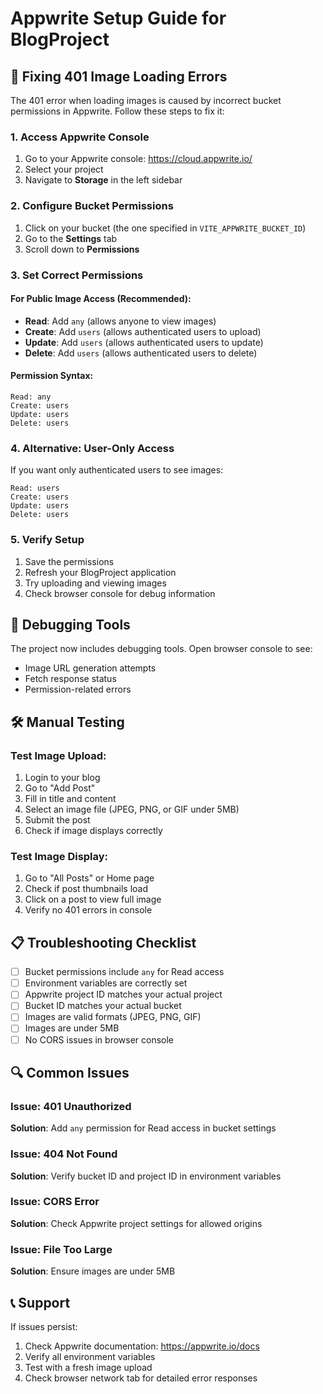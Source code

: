 # Appwrite Setup Guide for BlogProject

## 🚨 Fixing 401 Image Loading Errors

The 401 error when loading images is caused by incorrect bucket permissions in Appwrite. Follow these steps to fix it:

### 1. Access Appwrite Console
1. Go to your Appwrite console: https://cloud.appwrite.io/
2. Select your project
3. Navigate to **Storage** in the left sidebar

### 2. Configure Bucket Permissions
1. Click on your bucket (the one specified in `VITE_APPWRITE_BUCKET_ID`)
2. Go to the **Settings** tab
3. Scroll down to **Permissions**

### 3. Set Correct Permissions

#### For Public Image Access (Recommended):
- **Read**: Add `any` (allows anyone to view images)
- **Create**: Add `users` (allows authenticated users to upload)
- **Update**: Add `users` (allows authenticated users to update)
- **Delete**: Add `users` (allows authenticated users to delete)

#### Permission Syntax:
```
Read: any
Create: users
Update: users  
Delete: users
```

### 4. Alternative: User-Only Access
If you want only authenticated users to see images:
```
Read: users
Create: users
Update: users
Delete: users
```

### 5. Verify Setup
1. Save the permissions
2. Refresh your BlogProject application
3. Try uploading and viewing images
4. Check browser console for debug information

## 🔧 Debugging Tools

The project now includes debugging tools. Open browser console to see:
- Image URL generation attempts
- Fetch response status
- Permission-related errors

## 🛠️ Manual Testing

### Test Image Upload:
1. Login to your blog
2. Go to "Add Post"
3. Fill in title and content
4. Select an image file (JPEG, PNG, or GIF under 5MB)
5. Submit the post
6. Check if image displays correctly

### Test Image Display:
1. Go to "All Posts" or Home page
2. Check if post thumbnails load
3. Click on a post to view full image
4. Verify no 401 errors in console

## 📋 Troubleshooting Checklist

- [ ] Bucket permissions include `any` for Read access
- [ ] Environment variables are correctly set
- [ ] Appwrite project ID matches your actual project
- [ ] Bucket ID matches your actual bucket
- [ ] Images are valid formats (JPEG, PNG, GIF)
- [ ] Images are under 5MB
- [ ] No CORS issues in browser console

## 🔍 Common Issues

### Issue: 401 Unauthorized
**Solution**: Add `any` permission for Read access in bucket settings

### Issue: 404 Not Found  
**Solution**: Verify bucket ID and project ID in environment variables

### Issue: CORS Error
**Solution**: Check Appwrite project settings for allowed origins

### Issue: File Too Large
**Solution**: Ensure images are under 5MB

## 📞 Support

If issues persist:
1. Check Appwrite documentation: https://appwrite.io/docs
2. Verify all environment variables
3. Test with a fresh image upload
4. Check browser network tab for detailed error responses
